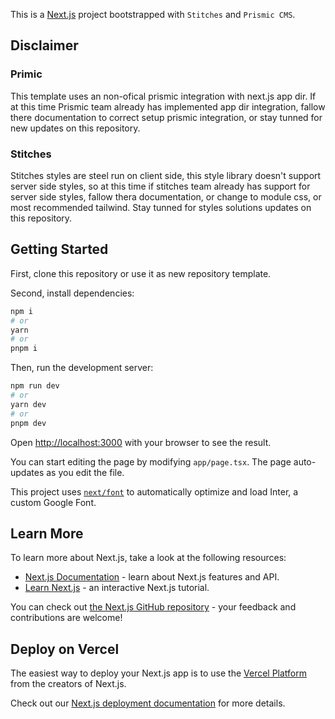 This is a [Next.js](https://nextjs.org/) project bootstrapped with `Stitches` and `Prismic CMS`.

## Disclaimer

### Primic

This template uses an non-ofical prismic integration with next.js app dir. If at this time Prismic team already has implemented app dir integration, fallow there documentation to correct setup prismic integration, or stay tunned for new updates on this repository.

### Stitches

Stitches styles are steel run on client side, this style library doesn't support server side styles, so at this time if stitches team already has support for server side styles, fallow thera documentation, or change to module css, or most recommended tailwind. Stay tunned for styles solutions updates on this repository.

## Getting Started

First, clone this repository or use it as new repository template.

Second, install dependencies:

```bash
npm i
# or
yarn
# or
pnpm i
```

Then, run the development server:

```bash
npm run dev
# or
yarn dev
# or
pnpm dev
```

Open [http://localhost:3000](http://localhost:3000) with your browser to see the result.

You can start editing the page by modifying `app/page.tsx`. The page auto-updates as you edit the file.

This project uses [`next/font`](https://nextjs.org/docs/basic-features/font-optimization) to automatically optimize and load Inter, a custom Google Font.

## Learn More

To learn more about Next.js, take a look at the following resources:

- [Next.js Documentation](https://nextjs.org/docs) - learn about Next.js features and API.
- [Learn Next.js](https://nextjs.org/learn) - an interactive Next.js tutorial.

You can check out [the Next.js GitHub repository](https://github.com/vercel/next.js/) - your feedback and contributions are welcome!

## Deploy on Vercel

The easiest way to deploy your Next.js app is to use the [Vercel Platform](https://vercel.com/new?utm_medium=default-template&filter=next.js&utm_source=create-next-app&utm_campaign=create-next-app-readme) from the creators of Next.js.

Check out our [Next.js deployment documentation](https://nextjs.org/docs/deployment) for more details.

